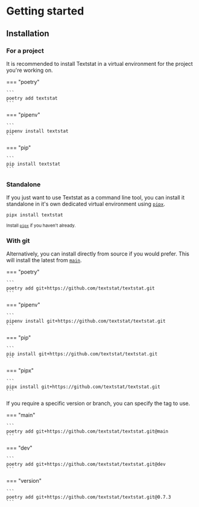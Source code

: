 # Getting started

## Installation

### For a project

It is recommended to install Textstat in a virtual environment for the project
you're working on. 

=== "poetry"

    ```
    poetry add textstat
    ```

=== "pipenv"

    ```
    pipenv install textstat
    ```

=== "pip"

    ```
    pip install textstat
    ```


### Standalone

If you just want to use Textstat as a command line tool, you can install
it standalone in it's own dedicated virtual environment using [`pipx`][pipx].

```
pipx install textstat
```

<small>Install [`pipx`](https://pipx.pypa.io/stable/installation/) if you haven't already.</small>


### With git

Alternatively, you can install directly from source if you would prefer. This will
install the latest from [`main`](https://github.com/textstat/textstat/tree/main).

=== "poetry"

    ```
    poetry add git+https://github.com/textstat/textstat.git
    ```

=== "pipenv"

    ```
    pipenv install git+https://github.com/textstat/textstat.git
    ```

=== "pip"

    ```
    pip install git+https://github.com/textstat/textstat.git
    ```

=== "pipx"

    ```
    pipx install git+https://github.com/textstat/textstat.git
    ```

If you require a specific version or branch, you can specify the tag to use.

=== "main"

    ```
    poetry add git+https://github.com/textstat/textstat.git@main
    ```

=== "dev"

    ```
    poetry add git+https://github.com/textstat/textstat.git@dev
    ```

=== "version"

    ```
    poetry add git+https://github.com/textstat/textstat.git@0.7.3
    ```



[pipx]: https://pipx.pypa.io/stable/ "Pipx"